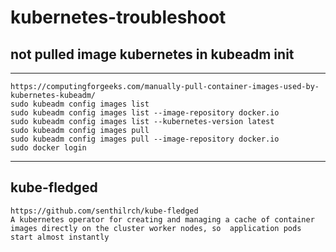 # kubernetes-troubleshoot

  ## not pulled image kubernetes in kubeadm init
  ---
    https://computingforgeeks.com/manually-pull-container-images-used-by-kubernetes-kubeadm/
    sudo kubeadm config images list
    sudo kubeadm config images list --image-repository docker.io
    sudo kubeadm config images list --kubernetes-version latest
    sudo kubeadm config images pull
    sudo kubeadm config images pull --image-repository docker.io
    sudo docker login
  ---
  
  ## kube-fledged
    https://github.com/senthilrch/kube-fledged
    A kubernetes operator for creating and managing a cache of container images directly on the cluster worker nodes, so  application pods start almost instantly
